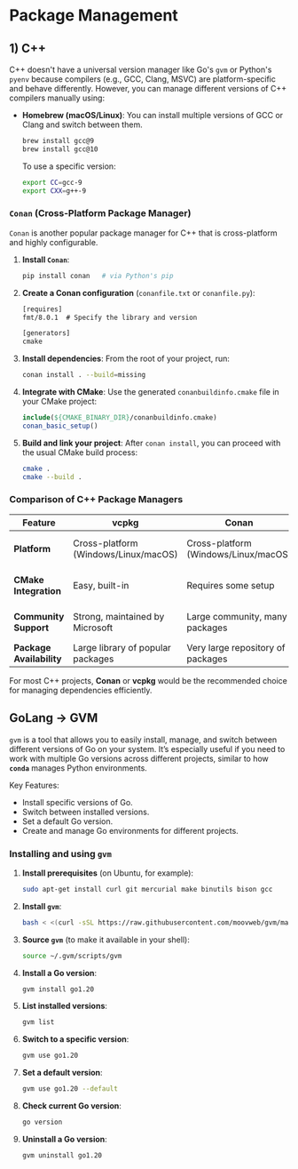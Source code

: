 # Package Management

## 1) **C++**
C++ doesn't have a universal version manager like Go's `gvm` or Python's `pyenv` because compilers (e.g., GCC, Clang, MSVC) are platform-specific and behave differently. However, you can manage different versions of C++ compilers manually using:

- **Homebrew (macOS/Linux)**: You can install multiple versions of GCC or Clang and switch between them.
  ```bash
  brew install gcc@9
  brew install gcc@10
  ```

  To use a specific version:
  ```bash
  export CC=gcc-9
  export CXX=g++-9
  ```

### **`Conan` (Cross-Platform Package Manager)**

`Conan` is another popular package manager for C++ that is cross-platform and highly configurable.

1. **Install `Conan`**:
   ```bash
   pip install conan   # via Python's pip
   ```

2. **Create a Conan configuration** (`conanfile.txt` or `conanfile.py`):
   ```txt
   [requires]
   fmt/8.0.1  # Specify the library and version

   [generators]
   cmake
   ```

3. **Install dependencies**:
   From the root of your project, run:
   ```bash
   conan install . --build=missing
   ```

4. **Integrate with CMake**:
   Use the generated `conanbuildinfo.cmake` file in your CMake project:
   ```cmake
   include(${CMAKE_BINARY_DIR}/conanbuildinfo.cmake)
   conan_basic_setup()
   ```

5. **Build and link your project**:
   After `conan install`, you can proceed with the usual CMake build process:
   ```bash
   cmake .
   cmake --build .
   ```

### Comparison of C++ Package Managers

| **Feature**       | **vcpkg**                      | **Conan**                      | **Hunter**                      |
|-------------------|--------------------------------|--------------------------------|---------------------------------|
| **Platform**      | Cross-platform (Windows/Linux/macOS) | Cross-platform (Windows/Linux/macOS) | Cross-platform (Linux/macOS)    |
| **CMake Integration** | Easy, built-in              | Requires some setup            | Directly integrates with CMake  |
| **Community Support** | Strong, maintained by Microsoft | Large community, many packages | Smaller, CMake-focused         |
| **Package Availability** | Large library of popular packages | Very large repository of packages | Moderate repository size       |

For most C++ projects, **Conan** or **vcpkg** would be the recommended choice for managing dependencies efficiently.

## GoLang -> GVM

`gvm` is a tool that allows you to easily install, manage, and switch between different versions of Go on your system. It’s especially useful if you need to work with multiple Go versions across different projects, similar to how **`conda`** manages Python environments.

Key Features:

- Install specific versions of Go.
- Switch between installed versions.
- Set a default Go version.
- Create and manage Go environments for different projects.

### Installing and using `gvm`

1. **Install prerequisites** (on Ubuntu, for example):
   ```bash
   sudo apt-get install curl git mercurial make binutils bison gcc
   ```
2. **Install `gvm`**:
   ```bash
   bash < <(curl -sSL https://raw.githubusercontent.com/moovweb/gvm/master/binscripts/gvm-installer)
   ```
3. **Source `gvm`** (to make it available in your shell):
   ```bash
   source ~/.gvm/scripts/gvm
   ```
4. **Install a Go version**:
   ```bash
   gvm install go1.20
   ```
5. **List installed versions**:
   ```bash
   gvm list
   ```
6. **Switch to a specific version**:
   ```bash
   gvm use go1.20
   ```
7. **Set a default version**:
   ```bash
   gvm use go1.20 --default
   ```
8. **Check current Go version**:
   ```bash
   go version
   ```
9. **Uninstall a Go version**:
   ```bash
   gvm uninstall go1.20
   ```
